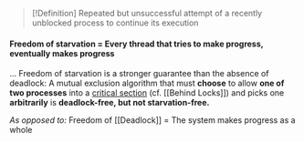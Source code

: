 >[!Definition]
>Repeated but unsuccessful attempt of a recently unblocked process to continue its execution
#### Freedom of starvation = Every thread that tries to make progress, eventually makes progress
... Freedom of starvation is a stronger guarantee than the absence of deadlock: A mutual exclusion algorithm that must **choose** to allow **one of two processes** into a [critical section](https://en.wikipedia.org/wiki/Critical_section "Critical section") (cf. [[Behind Locks]]) and picks one **arbitrarily** is **deadlock-free, but not starvation-free.**

*As opposed to:*
Freedom of [[Deadlock]] = The system makes progress as a whole